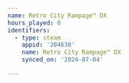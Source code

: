 ```yaml
---
name: Retro City Rampage™ DX
hours_played: 0
identifiers:
  - type: steam
    appid: '204630'
    name: Retro City Rampage™ DX
    synced_on: '2024-07-04'

---
```

